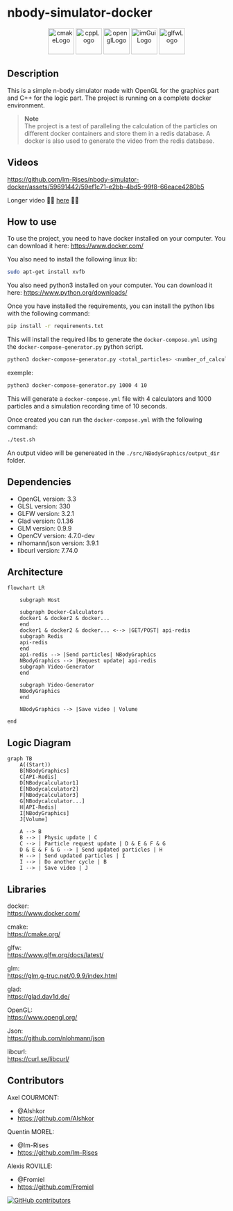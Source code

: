 # nbody-simulator-docker

<p align="center">
        <img src="https://user-images.githubusercontent.com/59691442/183268126-b3d19e66-8f2d-463a-805e-ae6ef7cc6c01.png" alt="cmakeLogo" style="height:60px;"/>
        <img src="https://img.shields.io/badge/C%2B%2B-00599C?style=for-the-badge&logo=c%2B%2B&logoColor=white" alt="cppLogo" style="height:60px;"/>
        <img src="https://img.shields.io/badge/OpenGL-FFFFFF?style=for-the-badge&logo=opengl" alt="openglLogo" style="height:60px;"/>
        <img src="https://github.com/Im-Rises/nbody-simulator-docker/assets/59691442/b527fd70-f38f-4384-878d-3de6929e1e30" alt="imGuiLogo" style="height:60px;"/>
        <img src="https://user-images.githubusercontent.com/59691442/190315147-ec9dc33f-0090-4f0d-98ab-514eb1463e01.png" alt="glfwLogo" style="height:60px;"/>
</p>

[//]: # (         <img src="https://img.shields.io/badge/ImGui-FFFFFF?style=for-the-badge&logo=imGui" alt="imGuiLogo" style="height:60px;"/>)

## Description

This is a simple n-body simulator made with OpenGL for the graphics part and C++ for the logic part.
The project is running on a complete docker environment.

> **Note**  
> The project is a test of paralleling the calculation of the particles on different docker containers and store them in
> a redis database.
> A docker is also used to generate the video from the redis database.

## Videos

https://github.com/Im-Rises/nbody-simulator-docker/assets/59691442/59ef1c71-e2bb-4bd5-99f8-66eace4280b5

Longer video 🚀🚀 [here](https://www.youtube.com/watch?v=OisxyKE_ioU) 🚀🚀

## How to use

To use the project, you need to have docker installed on your computer.
You can download it here: <https://www.docker.com/>

You also need to install the following linux lib:

```bash
sudo apt-get install xvfb
```

You also need python3 installed on your computer.
You can download it here: <https://www.python.org/downloads/>

Once you have installed the requirements, you can install the python libs with the following command:

```bash
pip install -r requirements.txt
```

This will install the required libs to generate the `docker-compose.yml` using the `docker-compose-generator.py` python
script.

```bash
python3 docker-compose-generator.py <total_particles> <number_of_calculators> <simulation_recording_time>
```

exemple:

```bash
python3 docker-compose-generator.py 1000 4 10
```

This will generate a `docker-compose.yml` file with 4 calculators and 1000 particles and a simulation recording time of
10 seconds.

Once created you can run the `docker-compose.yml` with the following command:

```bash
./test.sh
```

An output video will be genereated in the `./src/NBodyGraphics/output_dir` folder.

## Dependencies

- OpenGL version: 3.3
- GLSL version: 330
- GLFW version: 3.2.1
- Glad version: 0.1.36
- GLM version: 0.9.9
- OpenCV version: 4.7.0-dev
- nlhomann/json version: 3.9.1
- libcurl version: 7.74.0

## Architecture

```mermaid
flowchart LR
    
    subgraph Host
    
    subgraph Docker-Calculators
    docker1 & docker2 & docker...
    end
    docker1 & docker2 & docker... <--> |GET/POST| api-redis
    subgraph Redis
    api-redis
    end
    api-redis --> |Send particles| NBodyGraphics
    NBodyGraphics --> |Request update| api-redis
    subgraph Video-Generator
    end
    
    subgraph Video-Generator
    NBodyGraphics
    end
    
    NBodyGraphics --> |Save video | Volume
   
end
```

## Logic Diagram

```mermaid
graph TB
    A((Start))
    B[NBodyGraphics]
    C[API-Redis]
    D[NBodycalculator1]
    E[NBodycalculator2]
    F[NBodycalculator3]
    G[NBodycalculator...]
    H[API-Redis]
    I[NBodyGraphics]
    J[Volume]
    
    A --> B
    B --> | Physic update | C
    C --> | Particle request update | D & E & F & G
    D & E & F & G --> | Send updated particles | H
    H --> | Send updated particles | I
    I --> | Do another cycle | B
    I --> | Save video | J
```

## Libraries

docker:  
<https://www.docker.com/>

cmake:  
<https://cmake.org/>

glfw:  
<https://www.glfw.org/docs/latest/>

glm:  
<https://glm.g-truc.net/0.9.9/index.html>

glad:  
<https://glad.dav1d.de/>

OpenGL:  
<https://www.opengl.org/>

Json:  
<https://github.com/nlohmann/json>

libcurl:  
<https://curl.se/libcurl/>

## Contributors

Axel COURMONT:

- @Alshkor
- <https://github.com/Alshkor>

Quentin MOREL:

- @Im-Rises
- <https://github.com/Im-Rises>

Alexis ROVILLE:

- @Fromiel
- <https://github.com/Fromiel>

[![GitHub contributors](https://contrib.rocks/image?repo=Im-Rises/nbody-simulator-docker)](https://github.com/Im-Rises/nbody-simulator-docker/graphs/contributors)
